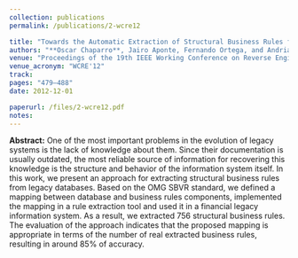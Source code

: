 ```yaml
---
collection: publications
permalink: /publications/2-wcre12

title: "Towards the Automatic Extraction of Structural Business Rules from Legacy Databases"
authors: "**Oscar Chaparro**, Jairo Aponte, Fernando Ortega, and Andrian Marcus"
venue: "Proceedings of the 19th IEEE Working Conference on Reverse Engineering"
venue_acronym: "WCRE'12"
track: 
pages: "479–488"
date: 2012-12-01

paperurl: /files/2-wcre12.pdf
notes:
---
```


**Abstract:** One of the most important problems in the evolution of legacy systems is the lack of knowledge about them. Since their documentation is usually outdated, the most reliable source of information for recovering this knowledge is the structure and behavior of the information system itself. In this work, we present an approach for extracting structural business rules from legacy databases. Based on the OMG SBVR standard, we defined a mapping between database and business rules components, implemented the mapping in a rule extraction tool and used it in a financial legacy information system. As a result, we extracted 756 structural business rules. The evaluation of the approach indicates that the proposed mapping is appropriate in terms of the number of real extracted business rules, resulting in around 85% of accuracy.